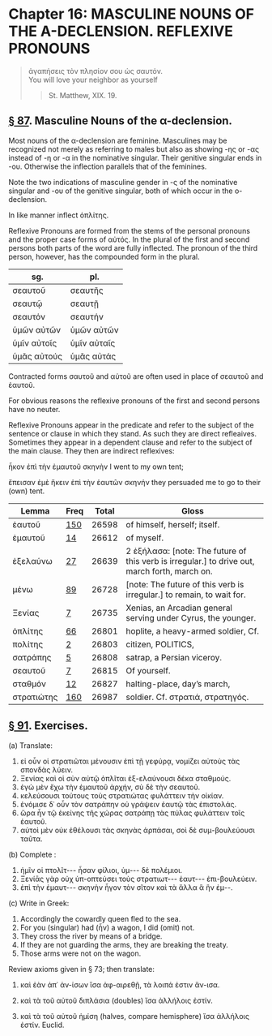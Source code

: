 # Chapter 16: MASCULINE NOUNS OF THE A-DECLENSION. REFLEXIVE PRONOUNS

>  ἀγαπήσεις τὸν πλησίον σου ὡς σαυτόν.<br/>
>  You will love your neighbor as yourself<br/>
>> St. Matthew, XIX. 19.




## [§ 87](#para87). Masculine Nouns of the α-declension.


Most nouns
of the α-declension are feminine. Masculines may be
recognized not merely as referring to males but also as showing -ης or -ας instead of -η or -α in the nominative singular.
Their genitive singular ends in -ου. Otherwise the inflection parallels that of the feminines.

Note the two indications of masculine gender in -ς of the nominative singular and -ου of the genitive singular, both of which occur in the ο-declension.

In like manner inflect ὁπλίτης.

<div type="textpart" subtype="para" n="88">


Reflexive Pronouns are formed from the stems of the
personal pronouns and the proper case forms of αὐτός. In
the plural of the first and second persons both parts of the
word are fully inflected. The pronoun of the third person,
however, has the compounded form in the plural.


| sg. | pl. | 
| --- | --- 
| σεαυτοῦ | σεαυτῆς | 
| σεαυτῷ | σεαυτῇ | 
| σεαυτόν | σεαυτήν | 
| ὑμῶν αὐτῶν | ὑμῶν αὐτῶν | 
| ὑμῖν αὐτοῖς | ὑμῖν αὐταῖς | 
| ὑμᾶς αὐτούς | ὑμᾶς αὐτάς | 




Contracted forms σαυτοῦ and αὑτοῦ are often used in place of σεαυτοῦ and ἑαυτοῦ.


For obvious reasons the reflexive pronouns of the first and second persons have no neuter.


<pb n="50"/>

<div type="textpart" subtype="para" n="89">


Reflexive Pronouns appear in the predicate and refer
to the subject of the sentence or clause in which they stand.
As such they are direct refleaives. Sometimes they appear
in a dependent clause and refer to the subject of the main
clause. They then are indirect reflexives:

ἧκον ἐπὶ τὴν ἐμαυτοῦ σκηνὴν
I went to my own tent;

ἔπεισαν ἐμὲ ἥκειν ἐπὶ τὴν ἑαυτῶν σκηνήν
they persuaded me to go to their (own) tent.

<div type="textpart" subtype="para" n="90">



| Lemma | Freq | Total | Gloss |
| --- | --- | --- | -- |
| ἑαυτοῦ | [150](https://github.com/gregorycrane/CrosbySchaeffer2.0/tree/main/chaps/vocpassages/0032-006/ἑαυτοῦ.md) | 26598 | of himself, herself; itself.
| ἐμαυτοῦ | [14](https://github.com/gregorycrane/CrosbySchaeffer2.0/tree/main/chaps/vocpassages/0032-006/ἐμαυτοῦ.md) | 26612 | of myself.
| ἐξελαύνω | [27](https://github.com/gregorycrane/CrosbySchaeffer2.0/tree/main/chaps/vocpassages/0032-006/ἐξελαύνω.md) | 26639 | 2 ἐξήλασα: [note: The future of this verb is irregular.] to drive out, march forth, march on.
| μένω | [89](https://github.com/gregorycrane/CrosbySchaeffer2.0/tree/main/chaps/vocpassages/0032-006/μένω.md) | 26728 | [note: The future of this verb is irregular.] to remain, to wait for.
| Ξενίας | [7](https://github.com/gregorycrane/CrosbySchaeffer2.0/tree/main/chaps/vocpassages/0032-006/Ξενίας.md) | 26735 | Xenias, an Arcadian general serving under Cyrus, the younger.
| ὁπλίτης | [66](https://github.com/gregorycrane/CrosbySchaeffer2.0/tree/main/chaps/vocpassages/0032-006/ὁπλίτης.md) | 26801 | hoplite, a heavy-armed soldier, Cf. 
| πολίτης | [2](https://github.com/gregorycrane/CrosbySchaeffer2.0/tree/main/chaps/vocpassages/0032-006/πολίτης.md) | 26803 | citizen, POLITICS,
| σατράπης | [5](https://github.com/gregorycrane/CrosbySchaeffer2.0/tree/main/chaps/vocpassages/0032-006/σατράπης.md) | 26808 | satrap, a Persian viceroy.
| σεαυτοῦ | [7](https://github.com/gregorycrane/CrosbySchaeffer2.0/tree/main/chaps/vocpassages/0032-006/σεαυτοῦ.md) | 26815 | Of yourself.
| σταθμόν | [12](https://github.com/gregorycrane/CrosbySchaeffer2.0/tree/main/chaps/vocpassages/0032-006/σταθμός.md) | 26827 | halting-place, day’s march,
| στρατιώτης | [160](https://github.com/gregorycrane/CrosbySchaeffer2.0/tree/main/chaps/vocpassages/0032-006/στρατιώτης.md) | 26987 | soldier. Cf. στρατιά, στρατηγός.








<pb n="51"/>


## [§ 91](#para91). Exercises.




(a) Translate:

1. εἰ οὖν οἱ στρατιῶται μένουσιν ἐπὶ τῇ γεφύρᾳ, νομίζει αὐτοὺς τὰς σπονδὰς λύειν. 
2. Ξενίας καὶ οἱ σὺν αὐτῷ ὁπλῖται ἐξ-ελαύνουσι δέκα σταθμούς. 
3. ἐγὼ μὲν ἔχω τὴν ἐμαυτοῦ ἀρχήν, σὺ δὲ τὴν σεαυτοῦ. 
4. κελεύσουσι τούτους τοὺς στρατιώτας φυλάττειν τὴν οἰκίαν. 
5. ἐνόμισε δ᾽ οὖν τὸν σατράπην οὐ γράψειν ἑαυτῷ τὰς ἐπιστολάς. 
6. ὥρα ἦν τῷ ἐκείνης τῆς χώρας σατράπῃ τὰς πύλας φυλάττειν τοῖς ἑαυτοῦ. 
7. αὐτοὶ μὲν οὐκ ἐθέλουσι τὰς σκηνὰς ἁρπάσαι, σοὶ δὲ συμ-βουλεύουσι ταῦτα.

(b) Complete :

1. ἡμῖν οἱ πτολῖτ--- ἦσαν φίλιοι, ὑμ--- δὲ πολέμιοι.
2. Ξενίᾱς γὰρ οὐχ ὑπ-οπτεύσει τοὺς στρατιωτ--- ἑαυτ--- ἐπι-βουλεύειν. 
3. ἐπὶ τὴν ἐμαυτ--- σκηνὴν ἦγον τὸν σῖτον καὶ τὰ ἄλλα ἃ ἣν ἐμ--.

(c) Write in Greek:

1. Accordingly the cowardly queen fled to the sea. 
2. For you (singular) had (ἦν) a wagon, I did (omit) not. 
3. They cross the river by means of a bridge. 
4. If they are not guarding the arms, they are breaking the treaty. 
5. Those arms were not on the wagon.




<div type="textpart" subtype="para" n="92">


Review axioms given in § 73; then translate:


1. καὶ ἐὰν ἀπ᾽ ἀν-ίσων ἴσα ἀφ-αιρεθῇ, τὰ λοιπά ἐστιν ἄν-ισα.

2. καὶ τὰ τοῦ αὐτοῦ διπλάσια (doubles) ἴσα ἀλλήλοις ἐστίν.

3. καὶ τὰ τοῦ αὐτοῦ ἡμίση (halves, compare hemisphere) ἴσα ἀλλήλοις ἐστίν.
Euclid.

<pb n="52"/>




